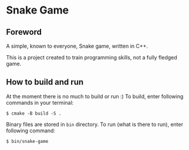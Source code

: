 # Snake Game
## Foreword

A simple, known to everyone, Snake game, written in C++.

This is a project created to train programming skills, not a fully fledged game.


## How to build and run

At the moment there is no much to build or run :)
To build, enter following commands in your terminal:
```
$ cmake -B build -S .
```

Binary files are stored in `bin` directory. To run (what is there to run), enter following command:
```
$ bin/snake-game
```